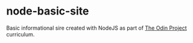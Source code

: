 # node-basic-site
Basic informational sire created with NodeJS as part of [The Odin Project](https://www.theodinproject.com/) curriculum.
